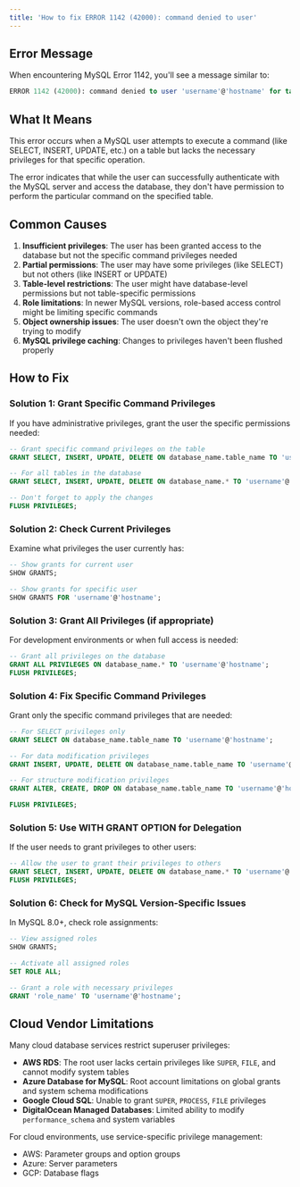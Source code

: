 ```yaml
---
title: 'How to fix ERROR 1142 (42000): command denied to user'
---
```


## Error Message

When encountering MySQL Error 1142, you'll see a message similar to:

```sql
ERROR 1142 (42000): command denied to user 'username'@'hostname' for table 'table_name'
```

## What It Means

This error occurs when a MySQL user attempts to execute a command (like SELECT, INSERT, UPDATE, etc.) on a table but lacks the necessary privileges for that specific operation.

The error indicates that while the user can successfully authenticate with the MySQL server and access the database, they don't have permission to perform the particular command on the specified table.

## Common Causes

1. **Insufficient privileges**: The user has been granted access to the database but not the specific command privileges needed
2. **Partial permissions**: The user may have some privileges (like SELECT) but not others (like INSERT or UPDATE)
3. **Table-level restrictions**: The user might have database-level permissions but not table-specific permissions
4. **Role limitations**: In newer MySQL versions, role-based access control might be limiting specific commands
5. **Object ownership issues**: The user doesn't own the object they're trying to modify
6. **MySQL privilege caching**: Changes to privileges haven't been flushed properly

## How to Fix

### Solution 1: Grant Specific Command Privileges

If you have administrative privileges, grant the user the specific permissions needed:

```sql
-- Grant specific command privileges on the table
GRANT SELECT, INSERT, UPDATE, DELETE ON database_name.table_name TO 'username'@'hostname';

-- For all tables in the database
GRANT SELECT, INSERT, UPDATE, DELETE ON database_name.* TO 'username'@'hostname';

-- Don't forget to apply the changes
FLUSH PRIVILEGES;
```

### Solution 2: Check Current Privileges

Examine what privileges the user currently has:

```sql
-- Show grants for current user
SHOW GRANTS;

-- Show grants for specific user
SHOW GRANTS FOR 'username'@'hostname';
```

### Solution 3: Grant All Privileges (if appropriate)

For development environments or when full access is needed:

```sql
-- Grant all privileges on the database
GRANT ALL PRIVILEGES ON database_name.* TO 'username'@'hostname';
FLUSH PRIVILEGES;
```

### Solution 4: Fix Specific Command Privileges

Grant only the specific command privileges that are needed:

```sql
-- For SELECT privileges only
GRANT SELECT ON database_name.table_name TO 'username'@'hostname';

-- For data modification privileges
GRANT INSERT, UPDATE, DELETE ON database_name.table_name TO 'username'@'hostname';

-- For structure modification privileges
GRANT ALTER, CREATE, DROP ON database_name.table_name TO 'username'@'hostname';

FLUSH PRIVILEGES;
```

### Solution 5: Use WITH GRANT OPTION for Delegation

If the user needs to grant privileges to other users:

```sql
-- Allow the user to grant their privileges to others
GRANT SELECT, INSERT, UPDATE, DELETE ON database_name.* TO 'username'@'hostname' WITH GRANT OPTION;
FLUSH PRIVILEGES;
```

### Solution 6: Check for MySQL Version-Specific Issues

In MySQL 8.0+, check role assignments:

```sql
-- View assigned roles
SHOW GRANTS;

-- Activate all assigned roles
SET ROLE ALL;

-- Grant a role with necessary privileges
GRANT 'role_name' TO 'username'@'hostname';
```

## Cloud Vendor Limitations

Many cloud database services restrict superuser privileges:

- **AWS RDS**: The root user lacks certain privileges like `SUPER`, `FILE`, and cannot modify system tables
- **Azure Database for MySQL**: Root account limitations on global grants and system schema modifications
- **Google Cloud SQL**: Unable to grant `SUPER`, `PROCESS`, `FILE` privileges
- **DigitalOcean Managed Databases**: Limited ability to modify `performance_schema` and system variables

For cloud environments, use service-specific privilege management:

- AWS: Parameter groups and option groups
- Azure: Server parameters
- GCP: Database flags
